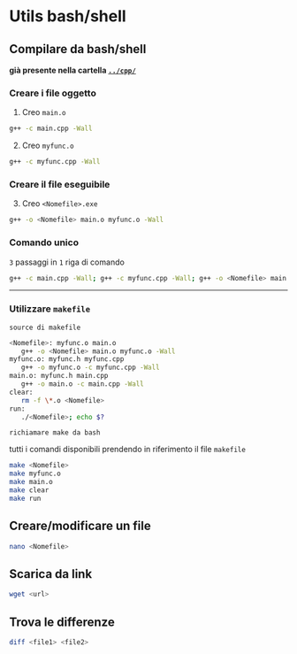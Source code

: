 # Utils bash/shell

## Compilare da bash/shell

**già presente nella cartella [`../cpp/`](https://gitlab.com/san.marguerettaz/4bit_marguerettaz/-/tree/main/cpp)**

### Creare i file oggetto

1. Creo `main.o`

```bash
g++ -c main.cpp -Wall
```

2. Creo `myfunc.o`

```bash
g++ -c myfunc.cpp -Wall
```

### Creare il file eseguibile

3. Creo `<Nomefile>.exe`

```bash
g++ -o <Nomefile> main.o myfunc.o -Wall
```

### Comando unico

`3` passaggi in `1` riga di comando

```bash
g++ -c main.cpp -Wall; g++ -c myfunc.cpp -Wall; g++ -o <Nomefile> main.o myfunc.o  -Wall; ./<Nomefile>; echo $?
```

---

### Utilizzare `makefile`

`source di makefile`

```bash
<Nomefile>: myfunc.o main.o
   g++ -o <Nomefile> main.o myfunc.o -Wall
myfunc.o: myfunc.h myfunc.cpp
   g++ -o myfunc.o -c myfunc.cpp -Wall
main.o: myfunc.h main.cpp
   g++ -o main.o -c main.cpp -Wall
clear:
   rm -f \*.o <Nomefile>
run:
   ./<Nomefile>; echo $?
```

`richiamare make da bash`

tutti i comandi disponibili prendendo in riferimento il file `makefile`

```bash
make <Nomefile>
make myfunc.o
make main.o
make clear
make run
```

## Creare/modificare un file

```bash
nano <Nomefile>
```

## Scarica da link

```bash
wget <url>
```

## Trova le differenze

```bash
diff <file1> <file2>
```
